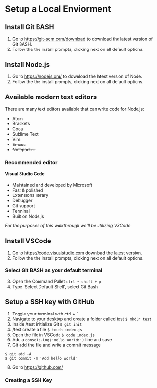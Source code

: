 # Setup a Local Enviorment

## Install Git BASH
  1. Go to <https://git-scm.com/download> to download the latest version of Git BASH.
  2. Follow the the install prompts, clicking next on all default options.

## Install Node.js
  1. Go to <https://nodejs.org/> to download the latest version of Node.
  2. Follow the the install prompts, clicking next on all default options.

## Available modern text editors
There are many text editors available that can write code for Node.js:
* Atom
* Brackets
* Coda 
* Sublime Text
* Vim
* Emacs
* ~~Notepad++~~ 

### Recommended editor
#### Visual Studio Code
* Maintained and developed by Microsoft
* Fast & polished
* Extensions library
* Debugger
* Git support
* Terminal
* Built on Node.js

*For the purposes of this walkthrough we'll be utilizing VSCode*

## Install VSCode 
 1. Go to <https://code.visualstudio.com> download the latest version.
 2. Follow the the install prompts, clicking next on all default options.
 ### Select Git BASH as your default terminal 
 3. Open the Command Pallet
 ``` ctrl + shift + p ```
 4. Type 'Select Default Shell', select Git Bash

## Setup a SSH key with GitHub 
1. Toggle your terminal with ctrl + ` 
2. Navigate to your desktop and create a folder called test `$ mkdir test`
3. Inside /test initialize Git `$ git init`
4. /test create a file `$ touch index.js`
5. Open the file in VSCode `$ code index.js`
6. Add a `console.log('Hello World!')` line and save
7. Git add the file and write a commit message
```
$ git add -A
$ git commit -m 'Add hello world'
```
8. Go to <https://github.com/>
### Creating a SSH Key 

